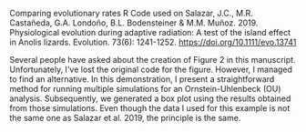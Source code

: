 Comparing evolutionary rates
R Code used on Salazar, J.C., M.R. Castañeda, G.A. Londoño, B.L. Bodensteiner & M.M. Muñoz. 2019. Physiological evolution during adaptive radiation: A test of the island effect in Anolis lizards. Evolution. 73(6): 1241-1252.  https://doi.org/10.1111/evo.13741

Several people have asked about the creation of Figure 2 in this manuscript. Unfortunately, I've lost the original code for the figure. However, I managed to find an alternative. In this demonstration, I present a straightforward method for running multiple simulations for an Ornstein-Uhlenbeck (OU) analysis. Subsequently, we generated a box plot using the results obtained from those simulations. Even though the data I used for this example is not the same one as Salazar et al. 2019, the principle is the same.
